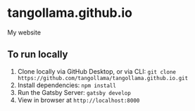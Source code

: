 # tangollama.github.io
My website

## To run locally
1. Clone locally via GitHub Desktop, or via CLI: `git clone https://github.com/tangollama/tangollama.github.io.git`
2. Install dependencies: `npm install`
3. Run the Gatsby Server: `gatsby develop`
4. View in browser at `http://localhost:8000`
